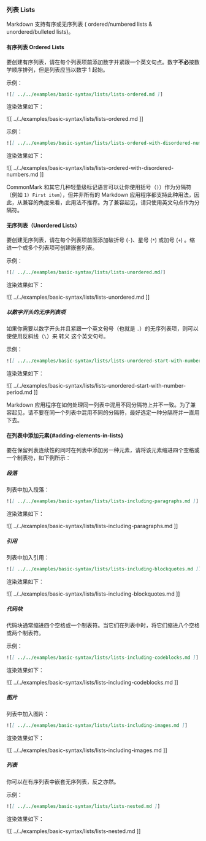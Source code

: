 ### 列表 Lists

Markdown 支持有序或无序列表 ( ordered/numbered lists & unordered/bulleted lists)。

#### 有序列表 Ordered Lists

要创建有序列表，请在每个列表项前添加数字并紧跟一个英文句点。数字**不必**按数学顺序排列，但是列表应当以数字 1 起始。

示例：

```markdown
![[ ../../examples/basic-syntax/lists/lists-ordered.md ]]
```

渲染效果如下：

![[ ../../examples/basic-syntax/lists/lists-ordered.md ]]

示例：

```markdown
![[ ../../examples/basic-syntax/lists/lists-ordered-with-disordered-numbers.md ]]
```

渲染效果如下：

![[ ../../examples/basic-syntax/lists/lists-ordered-with-disordered-numbers.md ]]

CommonMark 和其它几种轻量级标记语言可以让你使用括号（`)`）作为分隔符（例如 `1) First item`），但并非所有的 Markdown 应用程序都支持此种用法，因此，从兼容的角度来看，此用法不推荐。为了兼容起见，请只使用英文句点作为分隔符。

#### 无序列表（Unordered Lists）

要创建无序列表，请在每个列表项前面添加破折号 (`-`)、星号 (`*`) 或加号 (`+`) 。缩进一个或多个列表项可创建嵌套列表。

示例：

```markdown
![[ ../../examples/basic-syntax/lists/lists-unordered.md]]
```

渲染效果如下：

![[ ../../examples/basic-syntax/lists/lists-unordered.md ]]

##### 以数字开头的无序列表项

如果你需要以数字开头并且紧跟一个英文句号（也就是 `.`）的无序列表项，则可以使使用反斜线（`\`）来 转义 这个英文句号。

示例：

```markdown
![[ ../../examples/basic-syntax/lists/lists-unordered-start-with-number-period.md ]]
```

渲染效果如下：

![[ ../../examples/basic-syntax/lists/lists-unordered-start-with-number-period.md ]]

Markdown 应用程序在如何处理同一列表中混用不同分隔符上并不一致。为了兼容起见，请不要在同一个列表中混用不同的分隔符，最好选定一种分隔符并一直用下去。

#### 在列表中添加元素{#adding-elements-in-lists}

要在保留列表连续性的同时在列表中添加另一种元素，请将该元素缩进四个空格或一个制表符，如下例所示：

##### 段落

列表中加入段落：

```markdown
![[ ../../examples/basic-syntax/lists/lists-including-paragraphs.md ]]
```

渲染效果如下：

![[ ../../examples/basic-syntax/lists/lists-including-paragraphs.md ]]

##### 引用

列表中加入引用：

```markdown
![[ ../../examples/basic-syntax/lists/lists-including-blockquotes.md ]]
```

渲染效果如下：

![[ ../../examples/basic-syntax/lists/lists-including-blockquotes.md ]]

##### 代码块

代码块通常缩进四个空格或一个制表符。当它们在列表中时，将它们缩进八个空格或两个制表符。

示例：

```markdown
![[ ../../examples/basic-syntax/lists/lists-including-codeblocks.md ]]
```

渲染效果如下：

![[ ../../examples/basic-syntax/lists/lists-including-codeblocks.md ]]

##### 图片

列表中加入图片：

```markdown
![[ ../../examples/basic-syntax/lists/lists-including-images.md ]]
```

渲染效果如下：

![[ ../../examples/basic-syntax/lists/lists-including-images.md ]]

##### 列表

你可以在有序列表中嵌套无序列表，反之亦然。

示例：

```markdown
![[ ../../examples/basic-syntax/lists/lists-nested.md ]]
```

渲染效果如下：

![[ ../../examples/basic-syntax/lists/lists-nested.md ]]

